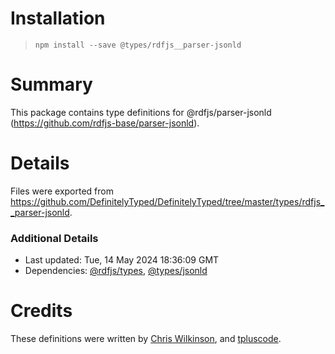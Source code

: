 # Installation
> `npm install --save @types/rdfjs__parser-jsonld`

# Summary
This package contains type definitions for @rdfjs/parser-jsonld (https://github.com/rdfjs-base/parser-jsonld).

# Details
Files were exported from https://github.com/DefinitelyTyped/DefinitelyTyped/tree/master/types/rdfjs__parser-jsonld.

### Additional Details
 * Last updated: Tue, 14 May 2024 18:36:09 GMT
 * Dependencies: [@rdfjs/types](https://npmjs.com/package/@rdfjs/types), [@types/jsonld](https://npmjs.com/package/@types/jsonld)

# Credits
These definitions were written by [Chris Wilkinson](https://github.com/thewilkybarkid), and [tpluscode](https://github.com/tpluscode).
